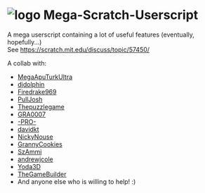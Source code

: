 ![logo](https://cdn.rawgit.com/MegaScratchUserscript/Mega-Scratch-Userscript/master/resources/icon.png) Mega-Scratch-Userscript
=======================

A mega userscript containing a lot of useful features (eventually, hopefully...)  
See https://scratch.mit.edu/discuss/topic/57450/

A collab with:

 - [MegaApuTurkUltra](https://github.com/MegaApuTurkUltra)
 - [djdolphin](https://github.com/djdolphin)
 - [Firedrake969](https://github.com/Firedrake969)
 - [PullJosh](https://github.com/PullJosh)
 - [Thepuzzlegame](https://github.com/Thepuzzlegame)
 - [GRA0007](https://github.com/GRA0007)
 - [-PRO-](https://github.com/Krett12)
 - [davidkt](https://github.com/davidkt)
 - [NickyNouse](https://scratch.mit.edu/users/NickyNouse/)
 - [GrannyCookies](https://github.com/GrannyCookies)
 - [SzAmmi](https://github.com/SzAmmi)
 - [andrewjcole](https://github.com/andrewjcole)
 - [Yoda3D](https://github.com/Yoda3D)
 - [TheGameBuilder](https://github.com/Felizolinha)
 - And anyone else who is willing to help! :)
